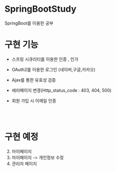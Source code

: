 # SpringBootStudy
SpringBoot를 이용한 공부


# 구현 기능
- 스프링 시큐리티를 이용한 인증 , 인가

- OAuth2를 이용한 로그인 (네이버,구글,카카오)

- Ajax를 통한 유효성 검증

- 에러페이지 변경(Http_status_code : 403, 404, 500)

- 회원 가입 시 이메일 인증

<br>
<br>

# 구현 예정

2. 마이페이지
3. 마이페이지 -> 개인정보 수정
4. 관리자 페이지
